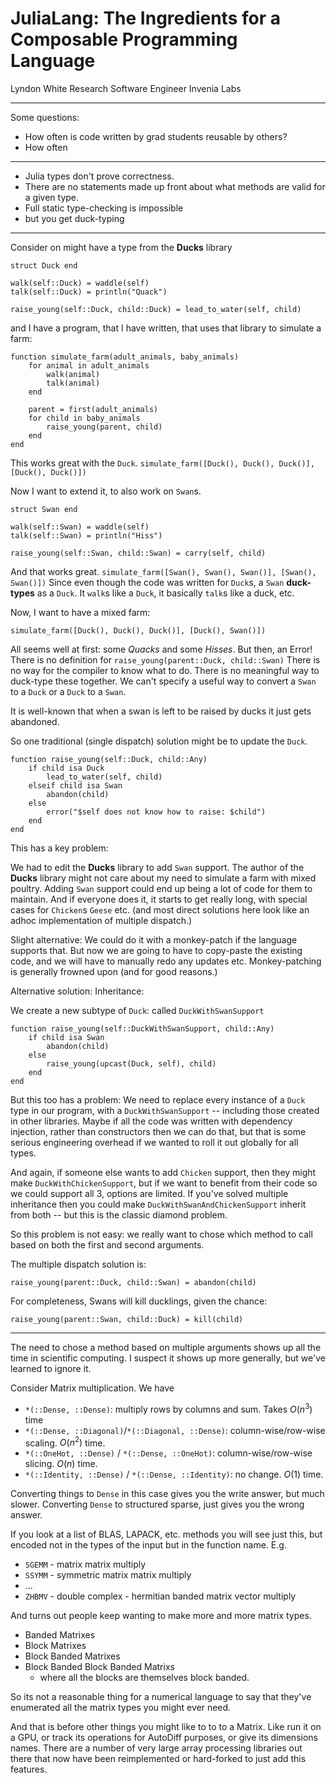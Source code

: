 # JuliaLang: The Ingredients for a Composable Programming Language

Lyndon White
Research Software Engineer
Invenia Labs

---

Some questions:

 - How often is code written by grad students reusable by others?
 - How often 

---

 - Julia types don't prove correctness.
 - There are no statements made up front about what methods are valid for a given type.
 - Full static type-checking is impossible
 - but you get duck-typing

---

Consider on might have a type from the **Ducks** library

```
struct Duck end

walk(self::Duck) = waddle(self)
talk(self::Duck) = println("Quack")

raise_young(self::Duck, child::Duck) = lead_to_water(self, child)
```

and I have a program, that I have written, that uses that library to simulate a farm:
```
function simulate_farm(adult_animals, baby_animals)
    for animal in adult_animals
        walk(animal)
        talk(animal)
    end

    parent = first(adult_animals)
    for child in baby_animals
        raise_young(parent, child)
    end
end
```

This works great with the `Duck`.
`simulate_farm([Duck(), Duck(), Duck()], [Duck(), Duck()])`

Now I want to extend it, to also work on `Swan`s.


```
struct Swan end

walk(self::Swan) = waddle(self)
talk(self::Swan) = println("Hiss")

raise_young(self::Swan, child::Swan) = carry(self, child)
```
And that works great.
`simulate_farm([Swan(), Swan(), Swan()], [Swan(), Swan()])`
Since even though the code was written for `Duck`s,
a `Swan` **duck-types** as a `Duck`.
It `walk`s like a `Duck`, it basically `talk`s like a duck, etc.

Now, I want to have a mixed farm:

`simulate_farm([Duck(), Duck(), Duck()], [Duck(), Swan()])`

All seems well at first: some _Quacks_ and some _Hisses_.
But then, an Error!
There is no definition for `raise_young(parent::Duck, child::Swan)`
There is no way for the compiler to know what to do.
There is no meaningful way to duck-type these together.
We can't specify a useful way to convert a `Swan` to a `Duck` or a `Duck` to a `Swan`.

It is well-known that when a swan is left to be raised by ducks it just gets abandoned.

So one traditional (single dispatch) solution might be to update the `Duck`.

```
function raise_young(self::Duck, child::Any)
    if child isa Duck
        lead_to_water(self, child)
    elseif child isa Swan
        abandon(child)
    else
        error("$self does not know how to raise: $child")
    end
end
```

This has a key problem:

We had to edit the **Ducks** library to add `Swan` support.
The author of the **Ducks** library might not care about my need to simulate a farm with mixed poultry.
Adding `Swan` support could end up being a lot of code for them to maintain.
And if everyone does it, it starts to get really long,
with special cases for `Chicken`s `Geese` etc.
(and most direct solutions here look like an adhoc implementation of multiple dispatch.)

Slight alternative:
We could do it with a monkey-patch if the language supports that.
But now we are going to have to copy-paste the existing code,
and we will have to manually redo any updates etc.
Monkey-patching is generally frowned upon (and for good reasons.)

Alternative solution: Inheritance:

We create a new subtype of `Duck`: called `DuckWithSwanSupport`
```
function raise_young(self::DuckWithSwanSupport, child::Any)
    if child isa Swan
        abandon(child)
    else
        raise_young(upcast(Duck, self), child)
    end
end
```

But this too has a problem:
We need to replace every instance of a `Duck` type in our program,
with a `DuckWithSwanSupport` -- including those created in other libraries.
Maybe if all the code was written with dependency injection, rather than constructors then we can do that, but that is some serious engineering overhead if we wanted to roll it out globally for all types.

And again, if someone else wants to add `Chicken` support,
then they might make `DuckWithChickenSupport`,
but if we want to benefit from their code so we could support all 3, options are limited.
If you've solved multiple inheritance then you could make `DuckWithSwanAndChickenSupport` inherit from both -- but this is the classic diamond problem.

So this problem is not easy: we really want to chose which method to call based on both the first and second arguments.

The multiple dispatch solution is:
```
raise_young(parent::Duck, child::Swan) = abandon(child)
```

For completeness, Swans will kill ducklings, given the chance:
```
raise_young(parent::Swan, child::Duck) = kill(child)
```

---

The need to chose a method based on multiple arguments shows up all the time in scientific computing.
I suspect it shows up more generally, but we've learned to ignore it.

Consider Matrix multiplication.
We have
 - `*(::Dense, ::Dense)`: multiply rows by columns and sum. Takes $O(n^3)$ time
 - `*(::Dense, ::Diagonal)`/`*(::Diagonal, ::Dense)`: column-wise/row-wise scaling. $O(n^2)$ time.
 - `*(::OneHot, ::Dense)` / `*(::Dense, ::OneHot)`: column-wise/row-wise slicing. $O(n)$ time.
 - `*(::Identity, ::Dense)` / `*(::Dense, ::Identity)`: no change. $O(1)$ time.

Converting things to `Dense` in this case gives you the write answer, but much slower.
Converting `Dense` to structured sparse, just gives you the wrong answer.

If you look at a list of BLAS, LAPACK, etc. methods you will see just this,
but encoded not in the types of the input but in the function name.
E.g.
 - `SGEMM` - matrix matrix multiply
 - `SSYMM` - symmetric matrix matrix multiply
 - ...
 - `ZHBMV` - double complex - hermitian banded matrix vector multiply 

And turns out people keep wanting to make more and more matrix types.
 - Banded Matrixes
 - Block Matrixes
 - Block Banded Matrixes
 - Block Banded Block Banded Matrixs
    - where all the blocks are themselves block banded.

So its not a reasonable thing for a numerical language to say that they've enumerated all the matrix types you might ever need.

And that is before other things you might like to to to a Matrix.
Like run it on a GPU, or track its operations for AutoDiff purposes,
or give its dimensions names.
There are a number of very large array processing libraries out there that now have been reimplemented or hard-forked to just add this features.